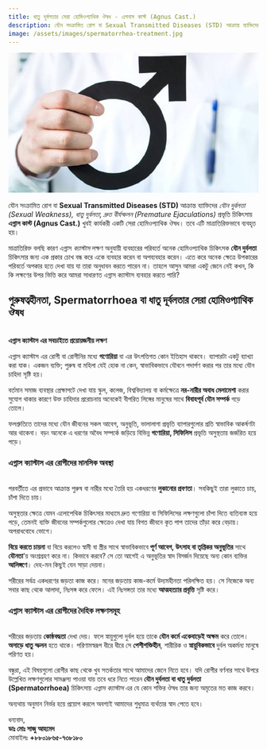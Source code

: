 ```yaml
---
title: ধাতু দূর্বলতার সেরা হোমিওপ্যাথিক ঔষধ - এগনাস কাস্ট (Agnus Cast.)
description: যৌন সংক্রামিত রোগ বা Sexual Transmitted Diseases (STD) আক্রান্ত ব্যাক্তিদের যৌন দুর্বলতা (Sexual Weakness), ধাতু দূর্বলতা, দ্রুত বীর্যস্ফলন (Premature Ejaculations) প্রভৃতি চিকিৎসায় এগ্নাস কাস্ট (Agnus Cast.) খুবই কার্যকরী একটি সেরা হোমিওপ্যাথিক ঔষধ
image: /assets/images/spermatorrhea-treatment.jpg
---
```

![ধাতু দূর্বলতার সেরা হোমিওপ্যাথিক ঔষধ](/assets/images/spermatorrhea-treatment.jpg)

যৌন সংক্রামিত রোগ বা <strong>Sexual Transmitted Diseases (STD)</strong> আক্রান্ত ব্যাক্তিদের <em>যৌন দুর্বলতা (Sexual Weakness), ধাতু দুর্বলতা, দ্রুত বীর্যস্ফলন (Premature Ejaculations)</em> প্রভৃতি চিকিৎসায় <strong>এগ্নাস কাস্ট (Agnus Cast.)</strong> খুবই কার্যকরী একটি সেরা হোমিওপ্যাথিক ঔষধ। তবে এটি মাত্রাতিরিক্তভাবে ব্যবহৃত হয়। 

মাত্রাতিরিক্ত বলছি কারণ এগ্নাস<em> ক্যাস্টাস</em> লক্ষণ অনুযায়ী ব্যবহারের পরিবর্তে অনেক হোমিওপ্যাথিক চিকিৎসক <strong>যৌন দুর্বলতা</strong> চিকিৎসার জন্য এক প্রকার চোখ বন্ধ করে একে ব্যবহার করেন বা অপব্যবহার করেন। এতে করে অনেক ক্ষেত্রে উপকারের পরিবর্তে অপকার হতে দেখা যায় যা তারা অনুধাবন করতে পারেন না। তাহলে আসুন আমরা একটু জেনে নেই কখন, কি কি লক্ষণের উপর ভিত্তি করে আমরা সাধারণত এগ্নাস ক্যাস্টাস ব্যবহার করতে পারি?

<h2>পুরুষত্বহীনতা, Spermatorrhoea বা ধাতু দূর্বলতার সেরা হোমিওপ্যাথিক ঔষধ</h2>
<br>
<b>এগ্নাস ক্যাস্টাস এর সবচাইতে প্রয়োয়জনীয় লক্ষণ</b>
<br>

এগ্নাস ক্যাস্টাস এর রোগী বা রোগীনির মধ্যে <strong>গণোরিয়া</strong> বা এর উৎপত্তিগত কোন ইতিহাস থাকবে। ব্যাপারটা একটু ব্যাখ্যা করা যাক। একজন ব্যক্তি; পুরুষ বা মহিলা যেই হোক না কেন, স্বাভাবিকভাবে যৌবনে পদার্পণ করার পর তার মধ্যে যৌন চাহিদা সৃষ্টি হয়।

বর্তমান সমাজ ব্যবস্থার প্রেক্ষাপটে দেখা যায় স্কুল, কলেজ, বিশ্ববিদ্যালয় বা কর্মক্ষেত্রে <strong>নর-নারীর অবাধ মেলামেশা</strong> করার সুযোগ থাকার কারণে উক্ত চাহিদার প্ররোচনায় অনেকেই বীপরিত লিঙ্গের মানুষের সাথে <strong>বিবাহপূর্ব যৌন সম্পর্ক</strong> গড়ে তোলে।

ফলশ্রুতিতে তাদের মধ্যে যৌন জীবনের সকল আবেগ, অনুভূতি, ভালালাগা প্রভৃতি ব্যাপারগুলোর প্রতি স্বাভাবিক আকর্ষণটা আর থাকেনা। বড়ং অনেকে এ ধরণের অবৈধ সম্পর্কে জড়িয়ে বিভিন্ন <strong>গণোরিয়া, সিফিলিস</strong> প্রভৃতি অসুস্থতায় জর্জরিত হয়ে পড়ে।

<h3>এগ্নাস ক্যাস্টাস এর রোগীদের মানসিক অবস্থা</h3>
<br>
পরবর্তীতে এর প্রভাবে আক্রান্ত পুরুষ বা নারীর মধ্যে তৈরি হয় একধরণের <strong>লুকানোর প্রবণতা</strong>। সবকিছুই তারা লুকাতে চায়, চাঁপা দিতে চায়।

অসুস্থতার ক্ষেত্রে যেমন এলোপেথিক চিকিৎসার মাধ্যমে দ্রুত গণোরিয়া বা সিফিলিসের লক্ষণগুলো চাঁপা দিতে ব্যতিব্যস্ত হয়ে পড়ে, তেমনই ব্যক্তি জীবনের সম্পর্কগুলোর ক্ষেত্রেও দেখা যায় বিগত জীবনে কৃত পাপ তাদের তাঁড়া করে বেড়ায়। অপরাধবোধে ভোগে।

<strong>বিয়ে করতে চায়না</strong> বা বিয়ে করলেও স্বামী বা স্ত্রীর সাথে স্বাভাবিকভাবে<strong> পূর্ণ আবেগ, উৎসাহ বা তৃপ্তিকর অনুভূতির</strong> সাথে <strong>যৌনতা</strong>'য় অংশ্রগ্রহণ করে না। কিভাবে করবে? সে তো আগেই এ অনুভূতির স্বাদ বিসর্জন দিয়েছে অন্য কোন ব্যক্তির <strong>আলিঙ্গণে</strong>। দেহ-মন কিছুই যেন সাড়া দেয়না।

শরীরের সর্বত্র একধরণের জড়তা কাজ করে। মনের জড়তায় কাজ-কর্মে উদ্যমহীনতা পরিলক্ষিত হয়। সে নিজেকে অন্য সবার কাছ থেকে আলাদা, নিঃসঙ্গ করে ফেলে। এই নিঃসঙ্গতা তার মধ্যে <strong>আত্মহত্যার প্রবৃত্তি</strong> সৃষ্টি করে।

<h3>এগ্নাস ক্যাস্টাস এর রোগীদের দৈহিক লক্ষণসমূহ</h3>
<br>
শরীরের জড়তায় <strong>কোষ্ঠবদ্ধতা</strong> দেখা দেয়। ফলে স্নায়ুগুলো দুর্বল হয়ে তাকে <strong>যৌন কর্মে একেবাড়েই অক্ষম</strong> করে তোলে। <strong>অসাড়ে ধাতু স্ফলন</strong> হতে থাকে। পরিণামস্বরূপ ধীরে ধীরে সে <strong>পেশীশক্তিহীন</strong>, শারীরিক ও <strong>স্নায়ুবিকভাবে</strong> দুর্বল অকর্মন্য মানুষে পরিণত হয়।

বন্ধুরা, এই বিষয়গুলো রোগীর কাছ থেকে খুব সতর্কতার সাথে আমাদের জেনে নিতে হবে। যদি রোগীর বর্ণনার সাথে উপরে উল্লেখিত লক্ষণগুলোর সামঞ্জস্য পাওয়া যায় তবে ধরে নিতে পারেন <strong>যৌন দুর্বলতা বা ধাতু দুর্বলতা (Spermatorrhoea)</strong> চিকিৎসায়<em> এগ্নাস ক্যাস্টাস</em> এর যে কোন শক্তির ঔষধ তার জন্য অমৃতের মত কাজ করবে।

অন্যথায় অনুমান নির্ভর হয়ে প্রয়োগ করলে অবশ্যই আমাদের শুধুমাত্র ব্যর্থতার স্বাদ পেতে হবে।

ধন্যবাদ,<br>
<strong>ডাঃ মোঃ সাজু আহমেদ</strong><br>
মোবাইলঃ <strong>+৮৮০১৮৬৫-৭৩৮১৮০</strong>
